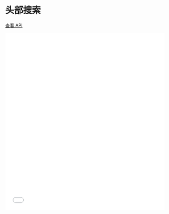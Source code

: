 # 头部搜索

[查看 API](http://www.easybui.com/guide/api/classes/bui.searchbar.html)

<iframe width="100%" height="560" src="//www.easybui.com/demo/source.html?url=pages/ui_controls/bui.searchbar_head&code=full,result" allowfullscreen="allowfullscreen" frameborder="0"></iframe>
